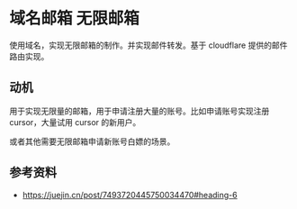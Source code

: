 # 域名邮箱 无限邮箱

使用域名，实现无限邮箱的制作。并实现邮件转发。基于 cloudflare 提供的邮件路由实现。

## 动机

用于实现无限量的邮箱，用于申请注册大量的账号。比如申请账号实现注册 cursor，大量试用 cursor 的新用户。

或者其他需要无限邮箱申请新账号白嫖的场景。

## 参考资料

- https://juejin.cn/post/7493720445750034470#heading-6
